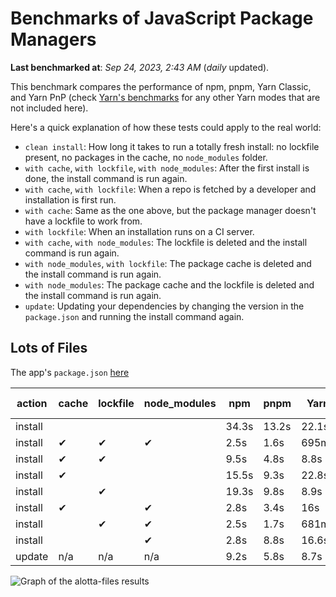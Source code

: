 # Benchmarks of JavaScript Package Managers

**Last benchmarked at**: _Sep 24, 2023, 2:43 AM_ (_daily_ updated).

This benchmark compares the performance of npm, pnpm, Yarn Classic, and Yarn PnP (check [Yarn's benchmarks](https://yarnpkg.com/benchmarks) for any other Yarn modes that are not included here).

Here's a quick explanation of how these tests could apply to the real world:

- `clean install`: How long it takes to run a totally fresh install: no lockfile present, no packages in the cache, no `node_modules` folder.
- `with cache`, `with lockfile`, `with node_modules`: After the first install is done, the install command is run again.
- `with cache`, `with lockfile`: When a repo is fetched by a developer and installation is first run.
- `with cache`: Same as the one above, but the package manager doesn't have a lockfile to work from.
- `with lockfile`: When an installation runs on a CI server.
- `with cache`, `with node_modules`: The lockfile is deleted and the install command is run again.
- `with node_modules`, `with lockfile`: The package cache is deleted and the install command is run again.
- `with node_modules`: The package cache and the lockfile is deleted and the install command is run again.
- `update`: Updating your dependencies by changing the version in the `package.json` and running the install command again.

## Lots of Files

The app's `package.json` [here](https://github.com/pnpm/pnpm.io/blob/main/benchmarks/fixtures/alotta-files/package.json)

| action  | cache | lockfile | node_modules| npm | pnpm | Yarn | Yarn PnP |
| ---     | ---   | ---      | ---         | --- | ---  | ---  | ---      |
| install |       |          |             | 34.3s | 13.2s | 22.1s | 20.2s |
| install | ✔     | ✔        | ✔           | 2.5s | 1.6s | 695ms | n/a |
| install | ✔     | ✔        |             | 9.5s | 4.8s | 8.8s | 668ms |
| install | ✔     |          |             | 15.5s | 9.3s | 22.8s | 15.2s |
| install |       | ✔        |             | 19.3s | 9.8s | 8.9s | 670ms |
| install | ✔     |          | ✔           | 2.8s | 3.4s | 16s | n/a |
| install |       | ✔        | ✔           | 2.5s | 1.7s | 681ms | n/a |
| install |       |          | ✔           | 2.8s | 8.8s | 16.6s | n/a |
| update  | n/a | n/a | n/a | 9.2s | 5.8s | 8.7s | 16.9s |

<img alt="Graph of the alotta-files results" src="/img/benchmarks/alotta-files.svg" />